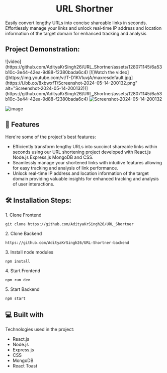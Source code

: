 <h1 align="center" id="title">URL Shortner</h1>

<p id="description">Easily convert lengthy URLs into concise shareable links in seconds. Effortlessly manage your links and unlock real-time IP address and location information of the target domain for enhanced tracking and analysis</p>

<h2>Project Demonstration:</h2>
![video](https://github.com/AdityaKrSingh26/URL_Shortner/assets/128071145/6a53b10c-3e44-42ea-9d88-f2380bada6c4)
[![Watch the video]([https://img.youtube.com/vi/T-D1KVIuvjA/maxresdefault.jpg](https://i.ibb.co/8xbwxfT/Screenshot-2024-05-14-200132.png" alt="Screenshot-2024-05-14-200132))](https://github.com/AdityaKrSingh26/URL_Shortner/assets/128071145/6a53b10c-3e44-42ea-9d88-f2380bada6c4)

<img src="https://i.ibb.co/8xbwxfT/Screenshot-2024-05-14-200132.png" alt="Screenshot-2024-05-14-200132" border="0">

![image](https://github.com/AdityaKrSingh26/URL_Shortner/assets/128071145/5055c98a-e038-47de-ab71-410079911051)


  
  
<h2>🧐 Features</h2>

Here're some of the project's best features:

*   Efficiently transform lengthy URLs into succinct shareable links within seconds using our URL shortening project developed with React.js Node.js Express.js MongoDB and CSS.
*   Seamlessly manage your shortened links with intuitive features allowing for easy tracking and analysis of link performance.
*   Unlock real-time IP address and location information of the target domain providing valuable insights for enhanced tracking and analysis of user interactions.

<h2>🛠️ Installation Steps:</h2>

<p>1. Clone Frontend</p>

```
git clone https://github.com/AdityaKrSingh26/URL_Shortner
```

<p>2. Clone Backend</p>

```
https://github.com/AdityaKrSingh26/URL-Shortner-backend
```

<p>3. Install node modules</p>

```
npm install
```

<p>4. Start Frontend</p>

```
npm run dev
```

<p>5. Start Backend</p>

```
npm start
```

  
  
<h2>💻 Built with</h2>

Technologies used in the project:

*   React.js
*   Node.js
*   Express.js
*   CSS
*   MongoDB
*   React Toast
